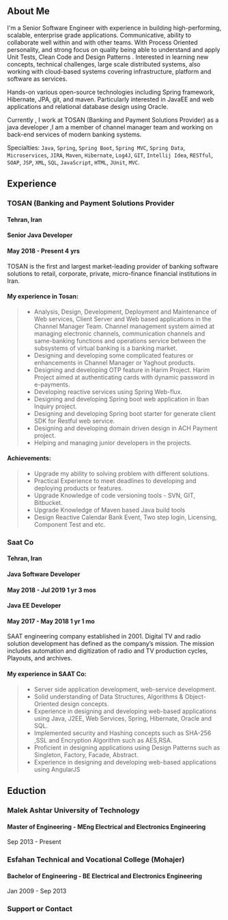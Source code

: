 ## About Me

I'm a Senior Software Engineer with experience in building high-performing, scalable, enterprise grade applications.
Communicative, ability to collaborate well within and with other teams. 
With Process Oriented personality, and strong focus on quality being able to understand and apply Unit Tests, Clean Code and Design Patterns .
Interested in learning new concepts, technical challenges, large scale distributed systems, also working with cloud-based systems covering infrastructure, platform and software as services.

Hands-on various open-source technologies including Spring framework, Hibernate, JPA, git, and maven.
Particularly interested in JavaEE and web applications and relational database design using Oracle.

Currently , I work at TOSAN (Banking and Payment Solutions Provider) as a java developer ,I am a member of channel manager team and working on back-end services of modern banking systems.

Specialties: `Java`, `Spring`, `Spring Boot`, `Spring MVC`, `Spring Data`, `Microservices`, `JIRA`, `Maven`, `Hibernate`, `Log4J`, `GIT`, `Intellij Idea`, `RESTful`, `SOAP`, `JSP`, `XML`, `SQL`, `JavaScript`, `HTML`, `JUnit`, `MVC`.

## Experience

### TOSAN (Banking and Payment Solutions Provider 
#### Tehran, Iran
#### Senior Java Developer
#### May 2018 - Present  4 yrs
TOSAN is the first and largest market-leading provider of banking software solutions to retail, corporate, private, micro-finance financial institutions in Iran.

#### My experience in Tosan:
>* Analysis, Design, Development, Deployment and Maintenance of Web services, Client Server and Web based applications in the Channel Manager Team.
Channel management system aimed at managing electronic channels, communication channels and same-banking functions and operations service between the subsystems of virtual banking is a banking market.
>* Designing and developing some complicated features or enhancements in Channel Manager or Yaghout products.
>* Designing and developing OTP feature in Harim Project. Harim Project aimed at authenticating cards with dynamic password in e-payments.
>* Developing reactive services using Spring Web-flux.
>* Designing and developing Spring boot web application in Iban Inquiry project.
>* Designing and developing Spring boot starter for generate client SDK for Restful web service.
>* Designing and developing domain driven design in ACH Payment project.
>* Helping and managing junior developers in the projects.
#### Achievements:
>* Upgrade my ability to solving problem with different solutions.
>* Practical Experience to meet deadlines to developing and deploying products or features.
>* Upgrade Knowledge of code versioning tools - SVN, GIT, Bitbucket.
>* Upgrade Knowledge of Maven based Java build tools
>* Design Reactive Calendar Bank Event, Two step login, Licensing, Component Test and etc.

### Saat Co
#### Tehran, Iran
#### Java Software Developer
#### May 2018 - Jul 2019  1 yr 3 mos
#### Java EE Developer
#### May 2017 - May 2018  1 yr 1 mo

SAAT engineering company established in 2001. Digital TV and radio solution development has defined as the company’s mission. The mission includes automation and digitization of radio and TV production cycles, Playouts, and archives.

#### My experience in SAAT Co:
>* Server side application development, web-service development.
>* Solid understanding of Data Structures, Algorithms & Object-Oriented design concepts.
>* Experience in designing and developing web-based applications using Java, J2EE, Web Services, Spring, Hibernate, Oracle and SQL.
>* Implemented security and Hashing concepts such as SHA-256 ,SSL and Encryption Algorithm such as AES,RSA.
>* Proficient in designing applications using Design Patterns such as Singleton, Factory, Facade, Abstract.
>* Experience in designing and developing web-based applications using AngularJS

## Eduction
### Malek Ashtar University of Technology
#### Master of Engineering - MEng  Electrical and Electronics Engineering
Sep 2013 - Present

### Esfahan Technical and Vocational College (Mohajer)
#### Bachelor of Engineering - BE  Electrical and Electronics Engineering
Jan 2009 - Sep 2013

### Support or Contact
